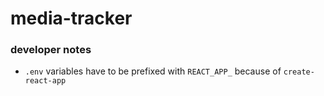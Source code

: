# media-tracker

 ### developer notes

 - `.env` variables have to be prefixed with `REACT_APP_` because of `create-react-app`
 